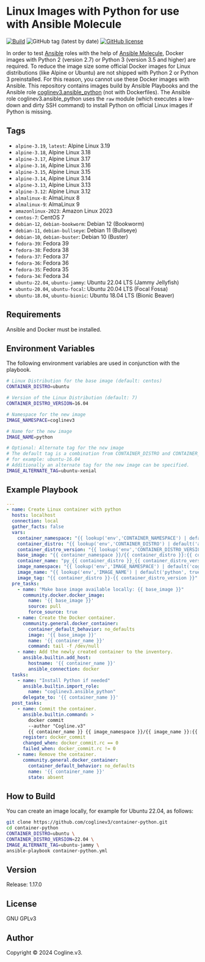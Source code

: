 # Linux Images with Python for use with Ansible Molecule

[![Build](https://github.com/coglinev3/container-python/actions/workflows/build.yml/badge.svg)](https://github.com/coglinev3/container-python/actions/workflows/build.yml) ![GitHub tag (latest by date)](https://img.shields.io/github/v/tag/coglinev3/container-python) [![GitHub license](https://img.shields.io/github/license/coglinev3/container-python)](https://github.com/coglinev3/container-python/blob/master/LICENSE)


In order to test [Ansible](https://docs.ansible.com/ansible/latest/index.html "Ansible Documentation") roles with the help of [Ansible Molecule](https://molecule.readthedocs.io/en/latest/ "Ansible Molecule Documentation"), Docker images with Python 2 (version 2.7) or Python 3 (version 3.5 and higher) are required. To reduce the image size some official Docker images for Linux distributions (like Alpine or Ubuntu) are not shipped with Python 2 or Python 3 preinstalled. For this reason, you cannot use these Docker images with Ansible.
This repository contains images build by Ansible Playbooks and the Ansible role [coglinev3.ansible_python](https://galaxy.ansible.com/coglinev3/ansible_python) (not with Dockerfiles). The Ansible role coglinev3.ansible_python uses the `raw` module (which executes a low-down and dirty SSH command) to install Python on official Linux images if Python is missing.

## Tags

  - `alpine-3.19`, `latest`: Alpine Linux 3.19
  - `alpine-3.18`, Alpine Linux 3.18
  - `alpine-3.17`, Alpine Linux 3.17
  - `alpine-3.16`, Alpine Linux 3.16
  - `alpine-3.15`, Alpine Linux 3.15
  - `alpine-3.14`, Alpine Linux 3.14
  - `alpine-3.13`, Alpine Linux 3.13
  - `alpine-3.12`: Alpine Linux 3.12
  - `almalinux-8`: AlmaLinux 8
  - `almalinux-9`: AlmaLinux 9
  - `amazonlinux-2023`: Amazon Linux 2023
  - `centos-7`: CentOS 7
  - `debian-12`, `debian-bookworm`: Debian 12 (Bookworm)
  - `debian-11`, `debian-bullseye`: Debian 11 (Bullseye)
  - `debian-10`, `debian-buster`: Debian 10 (Buster)
  - `fedora-39`: Fedora 39
  - `fedora-38`: Fedora 38
  - `fedora-37`: Fedora 37
  - `fedora-36`: Fedora 36
  - `fedora-35`: Fedora 35
  - `fedora-34`: Fedora 34
  - `ubuntu-22.04`, `ubuntu-jammy`: Ubuntu 22.04 LTS (Jammy Jellyfish)
  - `ubuntu-20.04`, `ubuntu-focal`: Ubuntu 20.04 LTS (Focal Fossa)
  - `ubuntu-18.04`, `ubuntu-bionic`: Ubuntu 18.04 LTS (Bionic Beaver)

## Requirements

Ansible and Docker must be installed.


## Environment Variables

The following environment variables are used in conjunction with the playbook.

```sh
# Linux Distribution for the base image (default: centos)
CONTAINER_DISTRO=ubuntu

# Version of the Linux Distribution (default: 7)
CONTAINER_DISTRO_VERSION=16.04

# Namespace for the new image
IMAGE_NAMESPACE=coglinev3                                                                                                                                  

# Name for the new image
IMAGE_NAME=python 

# Optional: Alternate tag for the nєw image
# The default tag is a combination from CONTAINER_DISTRO and CONTAINER_DISTRO_VERSION,
# for example: ubuntu-16.04
# Additionally an alternate tag for the new image can be specified.
IMAGE_ALTERNATE_TAG=ubuntu-xenial
```


## Example Playbook

```yml
---
- name: Create Linux container with python
  hosts: localhost
  connection: local
  gather_facts: false
  vars:
    container_namespace: "{{ lookup('env','CONTAINER_NAMESPACE') | default('docker.io', true) }}"
    container_distro: "{{ lookup('env','CONTAINER_DISTRO') | default('alpine', true) }}"
    container_distro_version: "{{ lookup('env','CONTAINER_DISTRO_VERSION') | default('3.18', true) }}"
    base_image: "{{ container_namespace }}/{{ container_distro }}:{{ container_distro_version }}"
    container_name: "py_{{ container_distro }}_{{ container_distro_version }}"
    image_namespace: "{{ lookup('env','IMAGE_NAMESPACE') | default('coglinev3', true) }}"
    image_name: "{{ lookup('env','IMAGE_NAME') | default('python', true) }}"
    image_tag: "{{ container_distro }}-{{ container_distro_version }}"
  pre_tasks:
    - name: "Make base image available locally: {{ base_image }}"
      community.docker.docker_image:
        name: '{{ base_image }}'
        source: pull
        force_source: true
    - name: Create the Docker container.
      community.general.docker_container:
        container_default_behavior: no_defaults
        image: '{{ base_image }}'
        name: '{{ container_name }}'
        command: tail -f /dev/null
    - name: Add the newly created container to the inventory.
      ansible.builtin.add_host:
        hostname: '{{ container_name }}'
        ansible_connection: docker
  tasks:
    - name: "Install Python if needed"
      ansible.builtin.import_role:
        name: "coglinev3.ansible_python"
      delegate_to: '{{ container_name }}'
  post_tasks:
    - name: Commit the container.
      ansible.builtin.command: >
        docker commit
        --author "Cogline.v3"
        {{ container_name }} {{ image_namespace }}/{{ image_name }}:{{ image_tag }}
      register: docker_commit
      changed_when: docker_commit.rc == 0
      failed_when: docker_commit.rc != 0
    - name: Remove the container.
      community.general.docker_container:
        container_default_behavior: no_defaults
        name: '{{ container_name }}'
        state: absent
```

## How to Build

You can create an image locally, for example for Ubuntu 22.04, as follows:

```sh
git clone https://github.com/coglinev3/container-python.git
cd container-python
CONTAINER_DISTRO=ubuntu \
CONTAINER_DISTRO_VERSION=22.04 \
IMAGE_ALTERNATE_TAG=ubuntu-jammy \
ansible-playbook container-python.yml
```

## Version

Release: 1.17.0


## License

GNU GPLv3


## Author

Copyright &copy; 2024 Cogline.v3.

